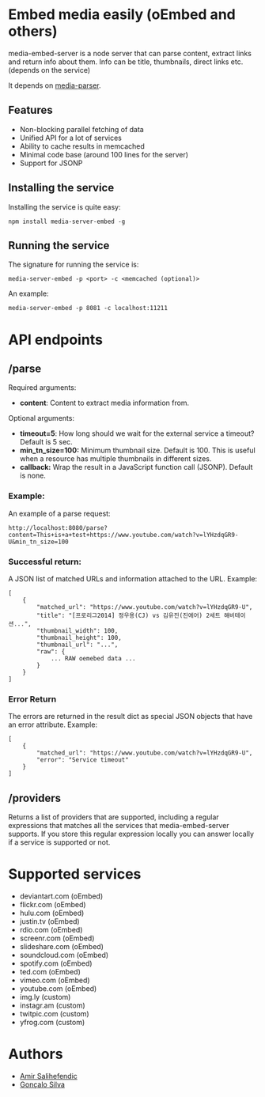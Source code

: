 # Embed media easily (oEmbed and others)
media-embed-server is a node server that can parse content, extract links and return info about them. Info can be title, thumbnails, direct links etc. (depends on the service)

It depends on [media-parser](https://github.com/Doist/media-parser).


## Features
* Non-blocking parallel fetching of data
* Unified API for a lot of services
* Ability to cache results in memcached
* Minimal code base (around 100 lines for the server)
* Support for JSONP


## Installing the service
Installing the service is quite easy:
    
    npm install media-server-embed -g


## Running the service
The signature for running the service is:

    media-server-embed -p <port> -c <memcached (optional)>

An example:
    
    media-server-embed -p 8081 -c localhost:11211
    

# API endpoints

## /parse
Required arguments:
* **content**: Content to extract media information from.

Optional arguments:
* **timeout=5**: How long should we wait for the external service a timeout? Default is 5 sec.
* **min_tn_size=100:** Minimum thumbnail size. Default is 100. This is useful when a resource has multiple thumbnails in different sizes.
* **callback:** Wrap the result in a JavaScript function call (JSONP). Default is none.

### Example:
    
An example of a parse request:

    http://localhost:8080/parse?content=This+is+a+test+https://www.youtube.com/watch?v=lYHzdqGR9-U&min_tn_size=100

### Successful return:
A JSON list of matched URLs and information attached to the URL. Example:

    [
        {
            "matched_url": "https://www.youtube.com/watch?v=lYHzdqGR9-U",
            "title": "[프로리그2014] 정우용(CJ) vs 김유진(진에어) 2세트 해비테이션...",
            "thumbnail_width": 100,
            "thumbnail_height": 100,
            "thumbnail_url": "...",
            "raw": {
                ... RAW oemebed data ...
            }
        }
    ]
        
### Error Return
The errors are returned in the result dict as special JSON objects that have an error attribute. 
Example:

    [
        {
            "matched_url": "https://www.youtube.com/watch?v=lYHzdqGR9-U",
            "error": "Service timeout"
        }
    ] 

## /providers
Returns a list of providers that are supported, including a regular expressions that matches all the services that media-embed-server supports. If you store this regular expression locally you can answer locally if a service is supported or not.


Supported services
==================
- deviantart.com (oEmbed)
- flickr.com (oEmbed)
- hulu.com (oEmbed)
- justin.tv (oEmbed)
- rdio.com  (oEmbed)
- screenr.com  (oEmbed)
- slideshare.com (oEmbed)
- soundcloud.com (oEmbed)
- spotify.com (oEmbed)
- ted.com (oEmbed)
- vimeo.com (oEmbed)
- youtube.com (oEmbed)
- img.ly (custom)
- instagr.am (custom)
- twitpic.com (custom)
- yfrog.com (custom)


Authors
=======
* [Amir Salihefendic](https://github.com/amix)
* [Gonçalo Silva](https://github.com/goncalossilva)
